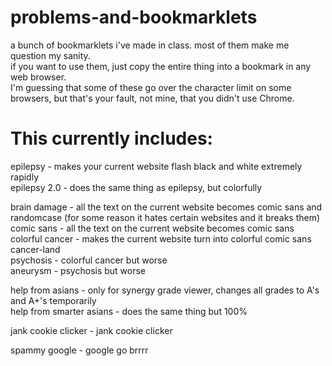 # problems-and-bookmarklets
a bunch of bookmarklets i've made in class. most of them make me question my sanity.  
if you want to use them, just copy the entire thing into a bookmark in any web browser.  
I'm guessing that some of these go over the character limit on some browsers, but that's your fault, not mine, that you didn't use Chrome.  
  
# This currently includes:
  
epilepsy - makes your current website flash black and white extremely rapidly   
epilepsy 2.0 - does the same thing as epilepsy, but colorfully  
  
brain damage - all the text on the current website becomes comic sans and randomcase (for some reason it hates certain websites and it breaks them)  
comic sans - all the text on the current website becomes comic sans  
colorful cancer - makes the current website turn into colorful comic sans cancer-land  
psychosis - colorful cancer but worse  
aneurysm - psychosis but worse  
  
help from asians - only for synergy grade viewer, changes all grades to A's and A+'s temporarily  
help from smarter asians - does the same thing but 100%  
  
jank cookie clicker - jank cookie clicker  
  
spammy google - google go brrrr  
